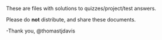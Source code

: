 These are files with solutions to quizzes/project/test answers.

Please do **not** distribute, and share these documents.

-Thank you,
 @thomastjdavis
